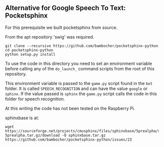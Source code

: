 ## Alternative for Google Speech To Text: Pocketsphinx

For this prerequisite we built pocketsphinx from source.

From the apt repository 'swig' was required.
````
git clone --recursive https://github.com/bambocher/pocketsphinx-python
cd pocketsphinx-python
python setup.py install
````

To use the code in this directory you need to set an environment variable before calling any of the `do_launch_` command scripts from the root of this repository.

This environment variable is passed to the `game.py` script found in the `bot` folder.
It is called `SPEECH_RECOGNITION` and can have the value `google` or `sphinx`.
If the value passed is `sphinx` the `game.py` script calls the code in this folder for speech recognition. 

At this writing the code has not been tested on the Raspberry Pi.

sphinxbase is at: 
````
wget https://sourceforge.net/projects/cmusphinx/files/sphinxbase/5prealpha/sphinxbase-5prealpha.tar.gz/download -O sphinxbase.tar.gz
https://github.com/bambocher/pocketsphinx-python/issues/23
````
